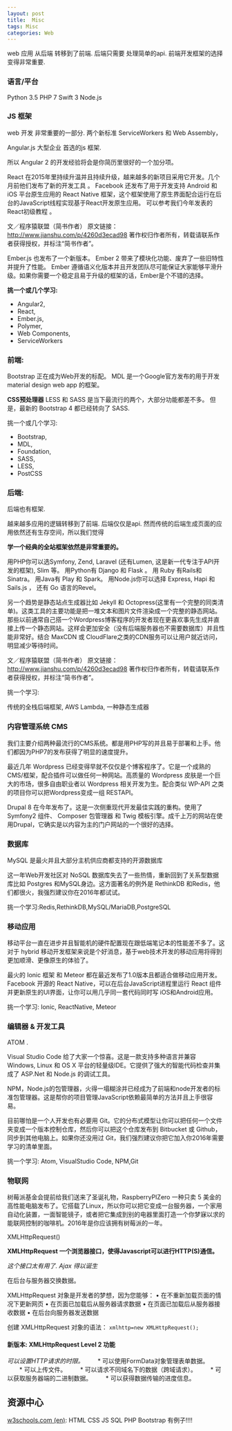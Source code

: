 ```yaml
---
layout: post
title:  Misc
tags: Misc
categories: Web
---
```




web 应用 从后端 转移到了前端.
后端只需要 处理简单的api.
前端开发框架的选择变得非常重要.



### 语言/平台

Python 3.5 
PHP 7
Swift 3
Node.js




### JS 框架
web 开发 非常重要的一部分.
两个新标准
ServiceWorkers 和 Web Assembly，


Angular.js 大型企业 首选的js 框架.

所以 Angular 2 的开发经验将会是你简历里很好的一个加分项。



React 在2015年里持续升温并且持续升级，越来越多的新项目采用它开发。几个月前他们发布了新的开发工具 。 Facebook 还发布了用于开发支持 Android 和 iOS 平台原生应用的 React Native 框架，这个框架使用了原生界面配合运行在后台的JavaScript线程实现基于React开发原生应用。 可以参考我们今年发表的 React初级教程 。

文／程序猿联盟（简书作者）
原文链接：http://www.jianshu.com/p/4260d3ecad98
著作权归作者所有，转载请联系作者获得授权，并标注“简书作者”。



Ember.js 也发布了一个新版本。 Ember 2 带来了模块化功能、废弃了一些旧特性并提升了性能。 Ember 遵循语义化版本并且开发团队尽可能保证大家能够平滑升级。如果你需要一个稳定且易于升级的框架的话，Ember是个不错的选择。




**挑一个或几个学习:**
- Angular2,
- React, 
- Ember.js, 
- Polymer, 
- Web Components, 
- ServiceWorkers



### 前端:

Bootstrap 正在成为Web开发的标配。
MDL 是一个Google官方发布的用于开发material design web app 的框架。



**CSS预处理器**
LESS 和 SASS 是当下最流行的两个，大部分功能都差不多。
但是，最新的 Bootstrap 4 都已经转向了 SASS.



挑一个或几个学习:
- Bootstrap,
- MDL, 
- Foundation,
- SASS, 
- LESS, 
- PostCSS





### 后端:
后端也有框架.

越来越多应用的逻辑转移到了前端. 后端仅仅是api.
然而传统的后端生成页面的应用依然还有生存空间，所以我们觉得

**学一个经典的全站框架依然是非常重要的。**

用PHP你可以选Symfony, Zend, Laravel (还有Lumen, 这是新一代专注于API开发的框架), Slim 等。
用Python有 Django 和 Flask 。
用 Ruby 有Rails和 Sinatra。
用Java有 Play 和 Spark。
用Node.js你可以选择 Express, Hapi 和 Sails.js ，
还有 Go 语言的Revel。



另一个趋势是静态站点生成器比如 Jekyll 和 Octopress(这里有一个完整的同类清单)。这类工具的主要功能是把一堆文本和图片文件渲染成一个完整的静态网站。那些以前通常自己搭一个Wordpress博客程序的开发者现在更喜欢事先生成并直接上传一个静态网站。这样会更加安全（没有后端服务器也不需要数据库）并且性能非常好。结合 MaxCDN 或 CloudFlare之类的CDN服务可以让用户就近访问，明显减少等待时间。

文／程序猿联盟（简书作者）
原文链接：http://www.jianshu.com/p/4260d3ecad98
著作权归作者所有，转载请联系作者获得授权，并标注“简书作者”。



挑一个学习: 

传统的全栈后端框架, 
AWS Lambda, 
一种静态生成器







### 内容管理系统 CMS

我们主要介绍两种最流行的CMS系统。都是用PHP写的并且易于部署和上手。他们都因为PHP7的发布获得了明显的速度提升。


最近几年 Wordpress 已经变得早就不仅仅是个博客程序了。它是一个成熟的 CMS/框架，配合插件可以做任何一种网站。高质量的 Wordpress 皮肤是一个巨大的市场，很多自由职业者以 Wordpress 相关开发为生。配合类似 WP-API 之类的项目你可以把Wordpress变成一组 RESTAPI。

Drupal 8 在今年发布了。这是一次侧重现代开发最佳实践的重构。使用了Symfony2 组件、 Composer 包管理器 和 Twig 模板引擎。成千上万的网站在使用Drupal，它确实是以内容为主的门户网站的一个很好的选择。




### 数据库

MySQL 是最火并且大部分主机供应商都支持的开源数据库

这一年Web开发社区对 NoSQL 数据库失去了一些热情，重新回到了关系型数据库比如 Postgres 和MySQL身边。这方面著名的例外是 RethinkDB 和Redis，他们都很火，我强烈建议你在2016年都试试。




挑一个学习:Redis,RethinkDB,MySQL/MariaDB,PostgreSQL






### 移动应用
移动平台一直在进步并且智能机的硬件配置现在跟低端笔记本的性能差不多了。这对于 hybrid 移动开发框架来说是个好消息，基于web技术开发的移动应用将得到更加顺滑、更像原生的体验了。

最火的 Ionic 框架 和 Meteor 都在最近发布了1.0版本且都适合做移动应用开发。Facebook 开源的 React Native，可以在后台JavaScript进程里运行 React 组件并更新原生的UI界面，让你可以用几乎同一套代码同时写 iOS和Android应用。

挑一个学习: Ionic, ReactNative, Meteor






### 编辑器 & 开发工具

ATOM . 



 Visual Studio Code 给了大家一个惊喜。这是一款支持多种语言并兼容 Windows, Linux 和 OS X 平台的轻量级IDE。它提供了强大的智能代码检查并集成了 ASP.Net 和 Node.js 的调试工具。


NPM，Node.js的包管理器，火得一塌糊涂并已经成为了前端和node开发者的标准包管理器。这是帮你的项目管理JavaScript依赖最简单的方法并且上手很容易。



目前哪怕是一个人开发也有必要用 Git。它的分布式模型让你可以把任何一个文件夹变成一个版本控制仓库，然后你可以把这个仓库发布到 Bitbucket 或 Github，同步到其他电脑上。如果你还没用过 Git，我们强烈建议你把它加入你2016年需要学习的清单里面。




挑一个学习: Atom, VisualStudio Code, NPM,Git



### 物联网

树莓派基金会提前给我们送来了圣诞礼物，RaspberryPIZero 一种只卖 5 美金的高性能电脑发布了。它搭载了Linux，所以你可以把它变成一台服务器，一个家用自动化装置，一面智能镜子，或者把它集成到别的电器里面打造一个你梦寐以求的能联网控制的咖啡机。2016年是你应该拥有树莓派的一年。





XMLHttpRequest()

**XMLHttpRequest 一个浏览器接口，使得Javascript可以进行HTTP(S)通信。**

*这个接口太有用了. Ajax 得以诞生*


在后台与服务器交换数据。

XMLHttpRequest 对象是开发者的梦想，因为您能够：
• 在不重新加载页面的情况下更新网页
• 在页面已加载后从服务器请求数据
• 在页面已加载后从服务器接收数据
• 在后台向服务器发送数据



创建 XMLHttpRequest 对象的语法：
`xmlhttp=new XMLHttpRequest();`




#### 新版本: XMLHttpRequest Level 2 功能

*可以设置HTTP请求的时限。*
　　\* 可以使用FormData对象管理表单数据。
　　\* 可以上传文件。
　　\* 可以请求不同域名下的数据（跨域请求）。
　　\* 可以获取服务器端的二进制数据。
　　\* 可以获得数据传输的进度信息。






## 资源中心


[w3schools.com (en)][1]: HTML CSS JS SQL PHP Bootstrap
有例子!!!!





[1]:	http://www.w3schools.com/js/js_json_http.asp